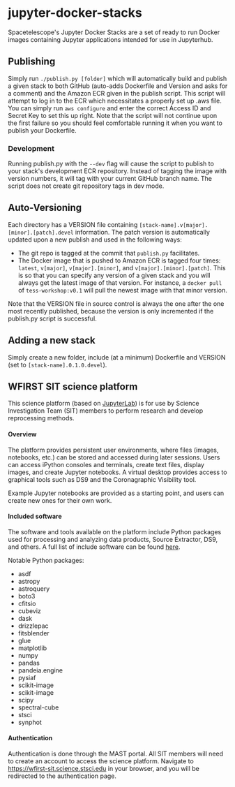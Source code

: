 # jupyter-docker-stacks
Spacetelescope's Jupyter Docker Stacks are a set of ready to run Docker images containing Jupyter applications intended for use in Jupyterhub.

## Publishing
Simply run `./publish.py [folder]` which will automatically build and publish a given stack to both GitHub (auto-adds Dockerfile and Version and asks for a comment) and the Amazon ECR given in the publish script. This script will attempt to log in to the ECR which necessitates a properly set up .aws file. You can simply run `aws configure` and enter the correct Access ID and Secret Key to set this up right. Note that the script will not continue upon the first failure so you should feel comfortable running it when you want to publish your Dockerfile.

### Development
Running publish.py with the `--dev` flag will cause the script to publish to your stack's development ECR repository.  Instead of tagging the image with version numbers, it will tag with your current GitHub branch name.  The script does not create git repository tags in dev mode.

## Auto-Versioning
Each directory has a VERSION file containing `[stack-name].v[major].[minor].[patch].devel` information. The patch version is automatically updated upon a new publish and used in the following ways:
 * The git repo is tagged at the commit that `publish.py` facilitates.
 * The Docker image that is pushed to Amazon ECR is tagged four times: `latest`, `v[major]`, `v[major].[minor]`, and `v[major].[minor].[patch]`. This is so that you can specify any version of a given stack and you will always get the latest image of that version. For instance, a `docker pull` of `tess-workshop:v0.1` will pull the newest image with that minor version.

Note that the VERSION file in source control is always the one after the one most recently published, because the version is only incremented if the publish.py script is successful.

## Adding a new stack
Simply create a new folder, include (at a minimum) Dockerfile and VERSION (set to `[stack-name].0.1.0.devel`).

## WFIRST SIT science platform
This science platform (based on [JupyterLab](https://jupyterlab.readthedocs.io/en/stable/)) is for use by Science Investigation Team (SIT) members to perform research and develop reprocessing methods.

#### Overview
The platform provides persistent user environments, where files (images, notebooks, etc.) can be stored and accessed during later sessions.  Users can access iPython consoles and terminals, create text files, display images, and create Jupyter notebooks.  A virtual desktop provides access to graphical tools such as DS9 and the Coronagraphic Visibility tool.

Example Jupyter notebooks are provided as a starting point, and users can create new ones for their own work.

#### Included software
The software and tools available on the platform include Python packages used for processing and analyzing data products, Source Extractor, DS9, and others.  A full list of include software can be found [here](https://github.com/spacetelescope/jupyter-docker-stacks/blob/wfirst-sit/wfirst-sit/WFIRST_SOFTWARE.md).

Notable Python packages:
- asdf
- astropy
- astroquery
- boto3
- cfitsio
- cubeviz
- dask
- drizzlepac
- fitsblender
- glue
- matplotlib
- numpy
- pandas
- pandeia.engine
- pysiaf
- scikit-image
- scikit-image
- scipy
- spectral-cube
- stsci
- synphot

#### Authentication
Authentication is done through the MAST portal.  All SIT members will need to create an account to access the science platform.  Navigate to https://wfirst-sit.science.stsci.edu in your browser, and you will be redirected to the authentication page.
